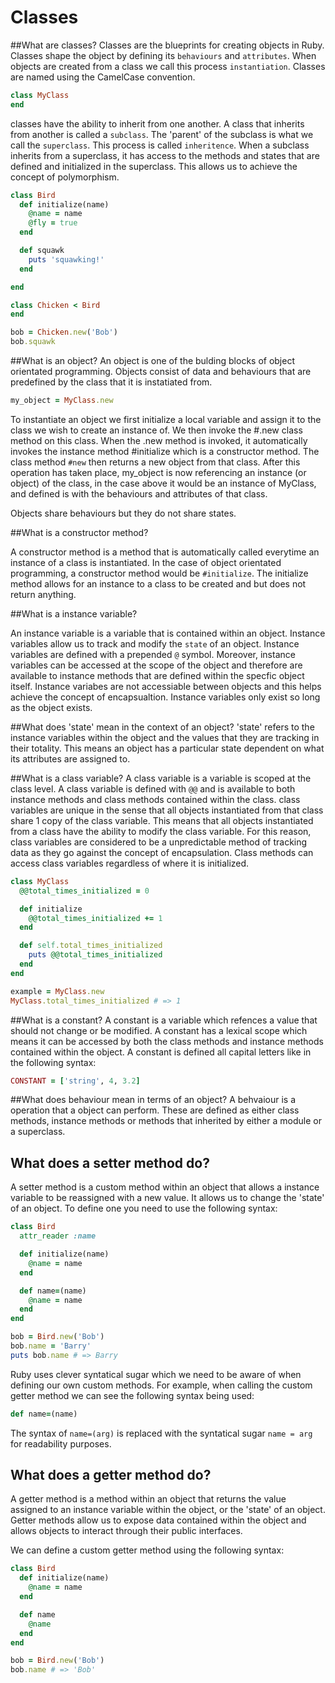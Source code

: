 # Classes 

##What are classes? 
Classes are the blueprints for creating objects in Ruby. Classes shape the object by defining its `behaviours` and `attributes`. When objects are created from a class we call this process `instantiation`. Classes are named using the CamelCase convention. 

```ruby
class MyClass
end
```
classes have the ability to inherit from one another. A class that inherits from another is called a `subclass`. The 'parent' of the subclass is what we call the `superclass`. This process is called `inheritence`. When a subclass inherits  from a superclass, it has access to the methods and states that are defined and initialized in the superclass. This allows us to achieve the concept of polymorphism. 

```ruby
class Bird
  def initialize(name)
    @name = name 
    @fly = true
  end

  def squawk
    puts 'squawking!'
  end

end

class Chicken < Bird
end

bob = Chicken.new('Bob')
bob.squawk
```

##What is an object?
An object is one of the bulding blocks of object orientated programming. Objects consist of data and behaviours that are predefined
by the class that it is instatiated from. 

```ruby
my_object = MyClass.new
```
To instantiate an object we first initialize a local variable and assign it to the class we wish to create an instance of. We then invoke the #.new class method on this class. When the .new method is invoked, it automatically invokes the instance method #initialize which is a constructor method. The class method `#new` then returns a new object from that class. After this operation has taken place, my_object is now referencing an instance (or object) of the class, in the case above it would be an instance of MyClass, and defined is with the behaviours and attributes of that class.

Objects share behaviours but they do not share states. 

##What is a constructor method?

A constructor method is a method that is automatically called everytime an instance of a class is instantiated. In the case of object orientated programming, a constructor method would be `#initialize`. The initialize method allows for an instance to a class to be created and but does not return anything.

##What is a instance variable?

An instance variable is a variable that is contained within an object. Instance variables allow us to track and modify the `state` of an object. Instance variables are defined with a prepended `@` symbol. Moreover, instance variables can be 
accessed at the scope of the object and therefore are available to instance methods that are defined within the specfic object itself. Instance variabes are not accessiable between objects and this helps achieve the concept of encapsualtion. Instance variables only exist so long as the object exists.

##What does 'state' mean in the context of an object?
'state' refers to the instance variables within the object and the values that they are tracking in their totality. This means an object has a particular state dependent on what its attributes are assigned to.  

##What is a class variable?
A class variable is a variable is scoped at the class level. A class variable is defined with `@@` and is available to both instance methods and class methods contained within the class. class variables are unique in the sense that all objects instantiated from that class share 1 copy of the class variable. This means that all objects instantiated from a class have the ability to modify the class variable. For this reason, class variables are considered to be a unpredictable method of tracking data as they go against the concept of encapsulation. Class methods can access class variables regardless of where it is initialized. 

```ruby
class MyClass
  @@total_times_initialized = 0

  def initialize
    @@total_times_initialized += 1
  end

  def self.total_times_initialized
    puts @@total_times_initialized
  end
end

example = MyClass.new
MyClass.total_times_initialized # => 1
```

##What is a constant?
A constant is a variable which refences a value that should not change or be modified. A constant has a lexical scope which means it can be accessed by both the class methods and instance methods contained within the object. A constant is defined all capital letters like in the following syntax:

```ruby
CONSTANT = ['string', 4, 3.2]
```

##What does behaviour mean in terms of an object?
A behvaiour is a operation that a object can perform. These are defined as either class methods, instance methods or methods that inherited by either a module or a superclass. 

## What does a setter method do? 
A setter method is a custom method within an object that allows a instance variable to be reassigned with a new value. It allows us to change the 'state' of an object. To define one you need to use the following syntax:

```ruby
class Bird
  attr_reader :name

  def initialize(name)
    @name = name
  end

  def name=(name)
    @name = name
  end
end

bob = Bird.new('Bob')
bob.name = 'Barry'
puts bob.name # => Barry
```

Ruby uses clever syntatical sugar which we need to be aware of when defining our own custom methods. For example, when calling the custom getter method we can see the following syntax being used:

```ruby
def name=(name)
```
The syntax of `name=(arg)` is replaced with the syntatical sugar `name = arg` for readability purposes.  

## What does a getter method do?
A getter method is a method within an object that returns the value assigned to an instance variable within the object, or the 'state' of an object. Getter methods allow us to expose data contained within the object and allows objects to interact through their public interfaces.

We can define a custom getter method using the following syntax:

```ruby
class Bird
  def initialize(name)
    @name = name
  end

  def name
    @name
  end
end

bob = Bird.new('Bob')
bob.name # => 'Bob'
```














